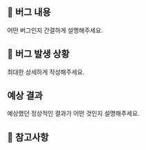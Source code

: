 ## 📄 버그 내용 
어떤 버그인지 간결하게 설명해주세요.

## 🚨 버그 발생 상황
최대한 상세하게 작성해주세요.

## 예상 결과
예상했던 정상적인 결과가 어떤 것인지 설명해주세요.

## 🫡 참고사항
